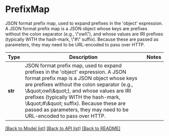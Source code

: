 # PrefixMap

JSON format prefix map, used to expand prefixes in the 'object' expression.  A JSON format prefix map is a JSON object whose keys are prefixes without the colon separator (e.g., \\\"owl\\\"), and whose values are IRI prefixes (typically WITH the hash-mark, \\\"#\\\" suffix).  Because these are passed as parameters, they may need to be URL-encoded to pass over HTTP. 

Type | Description | Notes
------------- | ------------- | -------------
**str** | JSON format prefix map, used to expand prefixes in the &#x27;object&#x27; expression.  A JSON format prefix map is a JSON object whose keys are prefixes without the colon separator (e.g., \\\&quot;owl\\\&quot;), and whose values are IRI prefixes (typically WITH the hash-mark, \\\&quot;#\\\&quot; suffix).  Because these are passed as parameters, they may need to be URL-encoded to pass over HTTP.  | 

[[Back to Model list]](../README.md#documentation-for-models) [[Back to API list]](../README.md#documentation-for-api-endpoints) [[Back to README]](../README.md)

